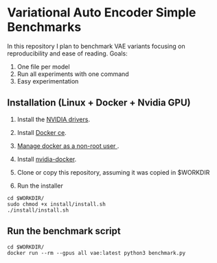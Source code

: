 # Variational Auto Encoder Simple Benchmarks

In this repository I plan to benchmark VAE variants focusing on reproducibility and ease of reading.
Goals: 
1. One file per model
2. Run all experiments with one command
3. Easy experimentation

## Installation (Linux + Docker + Nvidia GPU)

1. Install the [NVIDIA drivers](https://docs.nvidia.com/cuda/cuda-installation-guide-linux/index.html#ubuntu-installation).

2. Install [Docker ce](https://docs.docker.com/install/linux/docker-ce/ubuntu/).

3. [Manage docker as a non-root user ](https://docs.docker.com/install/linux/linux-postinstall/).

4. Install [nvidia-docker](https://github.com/NVIDIA/nvidia-docker).

5. Clone or copy this repository, assuming it was copied in $WORKDIR

6. Run the installer
  ```shell
  cd $WORKDIR/
  sudo chmod +x install/install.sh
  ./install/install.sh
  ```

## Run the benchmark script
  ```shell
  cd $WORKDIR/
  docker run --rm --gpus all vae:latest python3 benchmark.py
  ```